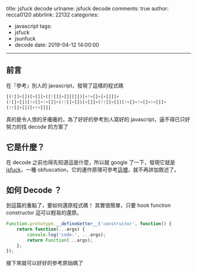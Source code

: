 title: jsfuck decode
urlname: jsfuck decode
comments: true
author: recca0120
abbrlink: 22132
categories:
  - javascript
tags:
  - jsfuck
  - jsunfuck
  - decode
date: 2019-04-12 14:00:00
---
## 前言

在『參考』別人的 javascript，發現了這樣的程式碼

```js
[(![]+[])[+[]]+([![]]+[][[]])[+!+[]+[+[]]]+
(![]+[])[!+[]+!+[]]+(!![]+[])[+[]]+(!![]+[])[!+[]+!+[]+!+[]]+
(!![]+[])[+!+[]]]
```

真的是令人恨的牙癢癢的，為了好好的參考別人寫好的 javascript，逼不得已只好努力的找 decode 的方案了

## 它是什麼？

在 decode 之前也得先知道這是什麼，所以就 google 了一下，發現它就是 [jsfuck](http://www.jsfuck.com/)，一種 obfuscation，它的運作原理可參考[這裡](https://blog.techbridge.cc/2016/07/16/javascript-jsfuck-and-aaencode/)，就不再詳加敘述了。

## 如何 Decode ？

到這篇的重點了，要如何還原程式碼！
其實很簡單，只要 hook function constructor 這可以輕易的還原。

```js
Function.prototype.__defineGetter__('constructor', function() {
	return function(...args) {
		console.log('code:', ...args);
		return Function(...args);
	};
});
```

接下來就可以好好的參考原始碼了